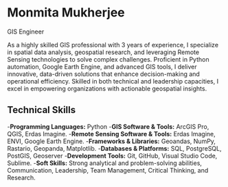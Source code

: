 # Monmita Mukherjee
GIS Engineer

As a highly skilled GIS professional with 3 years of experience, I specialize in spatial data analysis, geospatial research, and leveraging Remote Sensing technologies to solve complex challenges. Proficient in Python automation, Google Earth Engine, and advanced GIS tools, I deliver innovative, data-driven solutions that enhance decision-making and operational efficiency. Skilled in both technical and leadership capacities, I excel in empowering organizations with actionable geospatial insights.
## Technical Skills

-**Programming Languages:** Python
-**GIS Software & Tools:** ArcGIS Pro, QGIS, Erdas Imagine.
-**Remote Sensing Software & Tools:** Erdas Imagine, ENVI, Google Earth Engine.
-**Frameworks & Libraries:** Geoandas, NumPy, Rastario, Geopanda, Matplotlib.
-**Databases & Platforms:** SQL, PostgreSQL, PostGIS, Geoserver
-**Development Tools:** Git, GitHub, Visual Studio Code, Sublime.
-**Soft Skills:** Strong analytical and problem-solving abilities, Communication, Leadership, Team Management, Critical Thinking, and Research.
